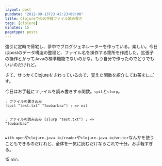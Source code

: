 ```yaml
---
layout: post
pubdate: "2012-09-13T23:42:23+09:00"
title: Clojureでのお手軽ファイル読み書き
tags: [clojure]
minutes: 15
pagetype: posts
---
```

強引に定時で帰宅し、夢中でブログジェネレーターを作っている。楽しい。今日はpostのデータ構造の整理と、ファイル名を操作する箇所を作成した。拡張子の操作とかってJavaの標準機能でないのかな。もう自分で作ったのでどうでもいいのだけれど。

さて、せっかくClojureをさわっているので、覚えた関数を紹介してお茶をにごす。

今日はお手軽にファイルを読み書きする関数。`spit`と`slurp`。

<div><script src="https://gist.github.com/3714826.js?file=spit-and-slurp.clj"></script><noscript><pre><code>; ファイルの書き込み
(spit &quot;test.txt&quot; &quot;foobarbaz&quot;) ; =&gt; nil

; ファイルの読み込み
(slurp &quot;test.txt&quot;) ; =&gt; &quot;foobarbaz&quot;</code></pre></noscript></div>

`with-open`や`clojure.java.io/reader`や`clojure.java.io/writer`なんかを使うこともできるのだけれど、全体を一気に読むだけならこれで十分。お手軽すぎる。

15 min.
